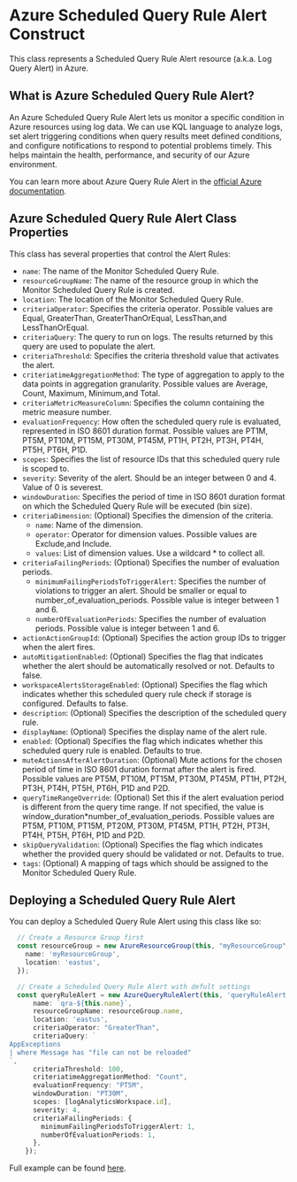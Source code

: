 # Azure Scheduled Query Rule Alert Construct

This class represents a Scheduled Query Rule Alert resource (a.k.a. Log Query Alert) in Azure.

## What is Azure Scheduled Query Rule Alert?

An Azure Scheduled Query Rule Alert lets us monitor a specific condition in Azure resources using log data. We can use KQL language to analyze logs, set alert triggering conditions when query results meet defined conditions, and configure notifications to respond to potential problems timely. This helps maintain the health, performance, and security of our Azure environment.

You can learn more about Azure Query Rule Alert in the [official Azure documentation](https://learn.microsoft.com/en-us/azure/azure-monitor/alerts/tutorial-log-alert).

## Azure Scheduled Query Rule Alert Class Properties

This class has several properties that control the Alert Rules:

- `name`: The name of the Monitor Scheduled Query Rule.
- `resourceGroupName`: The name of the resource group in which the Monitor Scheduled Query Rule is created.
- `location`: The location of the Monitor Scheduled Query Rule.
- `criteriaOperator`: Specifies the criteria operator. Possible values are Equal, GreaterThan, GreaterThanOrEqual, LessThan,and LessThanOrEqual.
- `criteriaQuery`: The query to run on logs. The results returned by this query are used to populate the alert.
- `criteriaThreshold`: Specifies the criteria threshold value that activates the alert.
- `criteriatimeAggregationMethod`: The type of aggregation to apply to the data points in aggregation granularity. Possible values are Average, Count, Maximum, Minimum,and Total.
- `criteriaMetricMeasureColumn`: Specifies the column containing the metric measure number.
- `evaluationFrequency`: How often the scheduled query rule is evaluated, represented in ISO 8601 duration format. Possible values are PT1M, PT5M, PT10M, PT15M, PT30M, PT45M, PT1H, PT2H, PT3H, PT4H, PT5H, PT6H, P1D.
- `scopes`: Specifies the list of resource IDs that this scheduled query rule is scoped to.
- `severity`: Severity of the alert. Should be an integer between 0 and 4. Value of 0 is severest.
- `windowDuration`: Specifies the period of time in ISO 8601 duration format on which the Scheduled Query Rule will be executed (bin size).
- `criteriaDimension`: (Optional) Specifies the dimension of the criteria.
  - `name`: Name of the dimension.
  - `operator`: Operator for dimension values. Possible values are Exclude,and Include.
  - `values`: List of dimension values. Use a wildcard * to collect all.
- `criteriaFailingPeriods`: (Optional) Specifies the number of evaluation periods.
  - `minimumFailingPeriodsToTriggerAlert`: Specifies the number of violations to trigger an alert. Should be smaller or equal to number_of_evaluation_periods. Possible value is integer between 1 and 6.
  - `numberOfEvaluationPeriods`: Specifies the number of evaluation periods. Possible value is integer between 1 and 6.
- `actionActionGroupId`: (Optional) Specifies the action group IDs to trigger when the alert fires.
- `autoMitigationEnabled`: (Optional) Specifies the flag that indicates whether the alert should be automatically resolved or not. Defaults to false.
- `workspaceAlertsStorageEnabled`: (Optional) Specifies the flag which indicates whether this scheduled query rule check if storage is configured. Defaults to false.
- `description`: (Optional) Specifies the description of the scheduled query rule.
- `displayName`: (Optional) Specifies the display name of the alert rule.
- `enabled`: (Optional) Specifies the flag which indicates whether this scheduled query rule is enabled. Defaults to true.
- `muteActionsAfterAlertDuration`: (Optional) Mute actions for the chosen period of time in ISO 8601 duration format after the alert is fired. Possible values are PT5M, PT10M, PT15M, PT30M, PT45M, PT1H, PT2H, PT3H, PT4H, PT5H, PT6H, P1D and P2D.
- `queryTimeRangeOverride`: (Optional) Set this if the alert evaluation period is different from the query time range. If not specified, the value is window_duration*number_of_evaluation_periods. Possible values are PT5M, PT10M, PT15M, PT20M, PT30M, PT45M, PT1H, PT2H, PT3H, PT4H, PT5H, PT6H, P1D and P2D.
- `skipQueryValidation`: (Optional) Specifies the flag which indicates whether the provided query should be validated or not. Defaults to true.
- `tags`: (Optional) A mapping of tags which should be assigned to the Monitor Scheduled Query Rule.

## Deploying a Scheduled Query Rule Alert

You can deploy a Scheduled Query Rule Alert using this class like so:

```typescript
  // Create a Resource Group first
  const resourceGroup = new AzureResourceGroup(this, "myResourceGroup", {
    name: 'myResourceGroup',
    location: 'eastus',
  });

  // Create a Scheduled Query Rule Alert with defult settings
  const queryRuleAlert = new AzureQueryRuleAlert(this, 'queryRuleAlert', {
      name: `qra-${this.name}`,
      resourceGroupName: resourceGroup.name,
      location: 'eastus',
      criteriaOperator: "GreaterThan",
      criteriaQuery: `
AppExceptions 
| where Message has "file can not be reloaded"
`,
      criteriaThreshold: 100,
      criteriatimeAggregationMethod: "Count",
      evaluationFrequency: "PT5M",
      windowDuration: "PT30M",
      scopes: [logAnalyticsWorkspace.id],
      severity: 4,
      criteriaFailingPeriods: {
        minimumFailingPeriodsToTriggerAlert: 1,
        numberOfEvaluationPeriods: 1,
      },
    });

```

Full example can be found [here](test/ExampleAzureQueryRuleAlert.ts).

